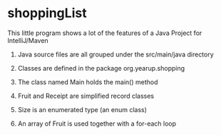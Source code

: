 # shoppingList
This little program shows a lot of the features of a Java Project for IntelliJ/Maven

1. Java source files are all grouped under the src/main/java directory

2. Classes are defined in the package org.yearup.shopping

3. The class named Main holds the main() method

4. Fruit and Receipt are simplified record classes

5. Size is an enumerated type (an enum class)

6. An array of Fruit is used together with a for-each loop
